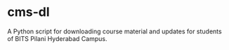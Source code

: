 # cms-dl
A Python script for downloading course material and updates for students of BITS Pilani Hyderabad Campus.
